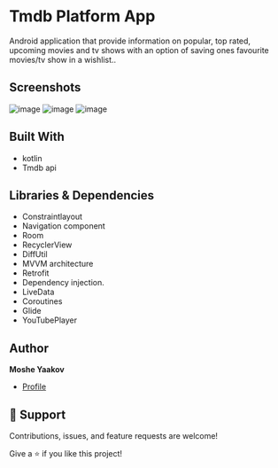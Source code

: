 # Tmdb Platform App
Android application that provide information on popular, top rated, upcoming movies and tv shows with an option of saving ones favourite movies/tv show in a wishlist..

## Screenshots
![image](https://user-images.githubusercontent.com/57193257/190469783-5da6ae61-1a2c-4dfb-9f97-02051bb3e39c.png)
![image](https://user-images.githubusercontent.com/57193257/190469973-5173e45a-2d5d-4744-89d6-bb9146dd952c.png)
![image](https://user-images.githubusercontent.com/57193257/190470164-13434d98-4541-4571-ab70-22521d1e3f68.png)


## Built With
- kotlin
- Tmdb api

## Libraries & Dependencies
- Constraintlayout
- Navigation component
- Room
- RecyclerView
- DiffUtil
- MVVM architecture
- Retrofit
- Dependency injection.
- LiveData
- Coroutines
- Glide
- YouTubePlayer

## Author
**Moshe Yaakov**

- [Profile](https://github.com/moshe980 "Moshe Yaakov")

## 🤝 Support

Contributions, issues, and feature requests are welcome!

Give a ⭐️ if you like this project!


